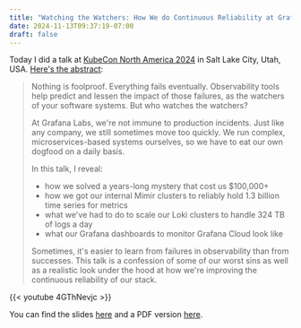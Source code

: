 ```yaml
---
title: "Watching the Watchers: How We do Continuous Reliability at Grafana Labs (KubeCon NA 2024)"
date: 2024-11-13T09:37:19-07:00
draft: false
---
```


Today I did a talk at [KubeCon North America 2024](https://events.linuxfoundation.org/kubecon-cloudnativecon-north-america/) in Salt Lake City, Utah, USA. [Here's the abstract](https://kccncna2024.sched.com/event/1i7m6):

> Nothing is foolproof. Everything fails eventually. Observability tools help predict and lessen the impact of those failures, as the watchers of your software systems. But who watches the watchers?
> 
> At Grafana Labs, we're not immune to production incidents. Just like any company, we still sometimes move too quickly. We run complex, microservices-based systems ourselves, so we have to eat our own dogfood on a daily basis.
> 
> In this talk, I reveal:
> - how we solved a years-long mystery that cost us $100,000+
> - how we got our internal Mimir clusters to reliably hold 1.3 billion time series for metrics
> - what we've had to do to scale our Loki clusters to handle 324 TB of logs a day
> - what our Grafana dashboards to monitor Grafana Cloud look like
> 
> Sometimes, it's easier to learn from failures in observability than from successes. This talk is a confession of some of our worst sins as well as a realistic look under the hood at how we're improving the continuous reliability of our stack.

{{< youtube 4GThNevjc >}}

You can find the slides [here](https://www.canva.com/design/DAGV-7UbEVo/QVrjCs0kKvtiEG_LlNLrvA/view?utm_content=DAGV-7UbEVo&utm_campaign=designshare&utm_medium=link&utm_source=editor) and a PDF version [here](/assets/20241113-kubecon-na-2024-watching-the-watchers.pdf).